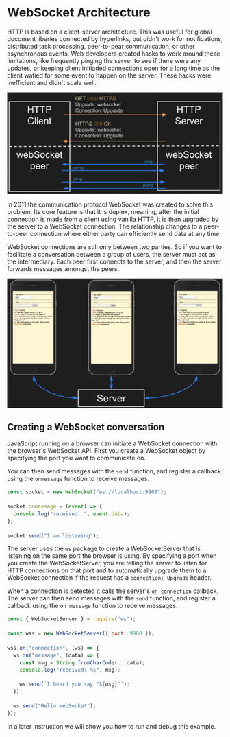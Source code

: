 # WebSocket Architecture

HTTP is based on a client-server architecture. This was useful for global document libaries connected by hyperlinks, but didn't work for notifications, distributed task processing, peer-to-pear communication, or other asynchronous events. Web developers created hasks to work around these limitations, like frequently pinging the server to see if there were any updates, or keeping client initiaded connections open for a long time as the client watied for some event to happen on the server. These hacks were inefficient and didn't scale well.

![WebSocket Upgrade](noteImages/webServicesWebSocketUpgrade.jpg)

in 2011 the communication protocol WebSocket was created to solve this problem. Its core feature is that it is duplex, meaning, after the initial connection is made from a client using vanilla HTTP, it is then upgraded by the server to a WebSocket connection. The relationship changes to a peer-to-peer connection where either party can efficiently send data at any time.

WebSocket connections are still only between two parties. So if you want to facilitate a conversation between a group of users, the server must act as the intermediary. Each peer first connects to the server, and then the server forwards messages amongst the peers.

![WebSocket Peers](noteImages/webServicesWebSocketPeers.jpg)

## Creating a WebSocket conversation

JavaScript running on a browser can initiate a WebSocket connection with the browser's WebSocket API. First you create a WebSocket object by specifying the port you want to communicate on.

You can then send messages with the `send` function, and register a callback using the `onmessage` function to receive messages.

```js
const socket = new WebSocket("ws://localhost:9900");

socket.onmessage = (event) => {
  console.log("received: ", event.data);
};

socket.send("I am listening");
```

The server uses the `ws` package to create a WebSocketServer that is listening on the same port the browser is using. By specifying a port when you create the WebSocketServer, you are telling the server to listen for HTTP connections on that port and to automatically upgrade them to a WebSocket connection if the request has a `connection: Upgrade` header.

When a connection is detected it calls the server's `on connection` callback. The server can then send messages with the `send` function, and register a callback using the `on message` function to receive messages.

```js
const { WebSocketServer } = require("ws");

const wss = new WebSocketServer({ port: 9900 });

wss.on("connection", (ws) => {
  ws.on("message", (data) => {
    const msg = String.fromCharCode(...data);
    console.log("received: %s", msg);

    ws.send(`I heard you say "${msg}"`);
  });

  ws.send("Hello webSocket");
});
```

In a later instruction we will show you how to run and debug this example.
